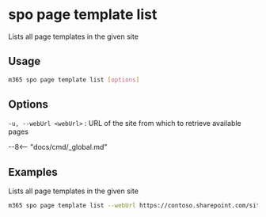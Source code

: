 # spo page template list

Lists all page templates in the given site

## Usage

```sh
m365 spo page template list [options]
```

## Options

`-u, --webUrl <webUrl>`
: URL of the site from which to retrieve available pages

--8<-- "docs/cmd/_global.md"

## Examples

Lists all page templates in the given site

```sh
m365 spo page template list --webUrl https://contoso.sharepoint.com/sites/team-a
```